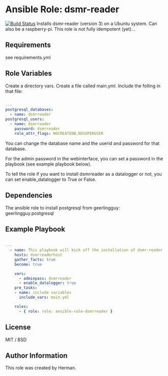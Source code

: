 
Ansible Role: dsmr-reader
=========

[![Build Status](https://travis-ci.org/hermanops/ansible-role-dsmrreader.svg?branch=master)](https://travis-ci.org/hermanops/ansible-role-dsmrreader)
Installs dsmr-reader (version 3) on a Ubuntu system. Can also be a raspberry-pi.
This role is not fully idempotent (yet)...

Requirements
------------

see requirements.yml

Role Variables
--------------

Create a directory vars. Create a file called main.yml.
Include the folling in that file:

```yaml

---
postgresql_databases:
  - name: dsmrreader
postgresql_users:
  - name: dsmrreader
    password: dsmrreader
    role_attr_flags: NOCREATEDB,NOSUPERUSER

```

You can change the database name and the userid and password for that database.

For the admin password in the webinterface, you can set a password in the playbook (see example playbook below).

To tell the role if you want to install dsmrreader as a datalogger or not, you can set enable_datalogger to True or False.

Dependencies
------------

The ansible role to install postgresql from geerlingguy: geerlingguy.postgresql

Example Playbook
----------------

```yaml

---
  - name: This playbook will kick off the installation of dsmr-reader
    hosts: dsmrreaderhost
    gather_facts: true
    become: true

    vars:
      - adminpass: dsmrreader
      - enable_datalogger: true
    pre_tasks:
    - name: include variables
      include_vars: main.yml

    roles:
      - { role: role: ansible-role-dsmrreader }

```

License
-------

MIT / BSD

Author Information
------------------

This role was created by Herman.
